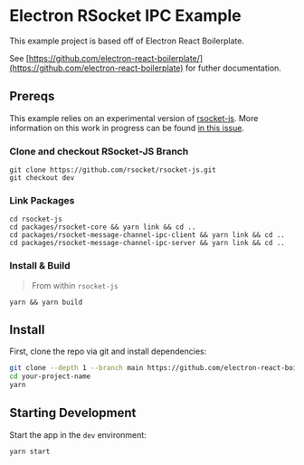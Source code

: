 # Electron RSocket IPC Example

This example project is based off of Electron React Boilerplate.

See [https://github.com/electron-react-boilerplate/](https://github.com/electron-react-boilerplate) for futher documentation.

## Prereqs

This example relies on an experimental version of [rsocket-js](https://github.com/rsocket/rsocket-js). More information on this work in progress can be found [in this issue](https://github.com/rsocket/rsocket-js/issues/158).

### Clone and checkout RSocket-JS Branch

```
git clone https://github.com/rsocket/rsocket-js.git
git checkout dev
```

### Link Packages

```
cd rsocket-js
cd packages/rsocket-core && yarn link && cd ..
cd packages/rsocket-message-channel-ipc-client && yarn link && cd ..
cd packages/rsocket-message-channel-ipc-server && yarn link && cd ..
```

### Install & Build

> From within `rsocket-js`

```
yarn && yarn build
```

## Install

First, clone the repo via git and install dependencies:

```bash
git clone --depth 1 --branch main https://github.com/electron-react-boilerplate your-project-name
cd your-project-name
yarn
```

## Starting Development

Start the app in the `dev` environment:

```bash
yarn start
```
